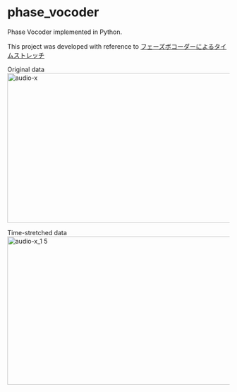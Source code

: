 # phase_vocoder
Phase Vocoder implemented in Python.

This project was developed with reference to [フェーズボコーダーによるタイムストレッチ](https://qiita.com/takayoshi1968/items/f7644df1f58dc1152bd9)


Original data
<img width="1737" height="339" alt="audio-x" src="https://github.com/user-attachments/assets/94107c79-134d-410e-a022-a97d59793487" />

Time-stretched data
<img width="1737" height="336" alt="audio-x_1 5" src="https://github.com/user-attachments/assets/28c24c66-beef-4929-bc15-0b2bcadf8537" />
